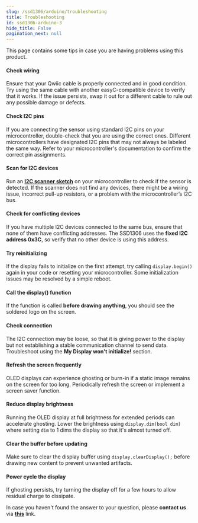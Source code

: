 ```yaml
---
slug: /ssd1306/arduino/troubleshooting 
title: Troubleshooting
id: ssd1306-arduino-3 
hide_title: False
pagination_next: null
---
```


This page contains some tips in case you are having problems using this product.

<ExpandableSection title="My Display won't initialize!">

#### Check wiring
Ensure that your Qwiic cable is properly connected and in good condition. Try using the same cable with another easyC-compatible device to verify that it works. If the issue persists, swap it out for a different cable to rule out any possible damage or defects.

#### Check I2C pins
If you are connecting the sensor using standard I2C pins on your microcontroller, double-check that you are using the correct ones. Different microcontrollers have designated I2C pins that may not always be labeled the same way. Refer to your microcontroller's documentation to confirm the correct pin assignments.

#### Scan for I2C devices
Run an [**I2C scanner sketch**](https://github.com/SolderedElectronics/Soldered-Hacky-Codes/tree/main/I2C_Scanner) on your microcontroller to check if the sensor is detected. If the scanner does not find any devices, there might be a wiring issue, incorrect pull-up resistors, or a problem with the microcontroller’s I2C bus.

#### Check for conflicting devices
If you have multiple I2C devices connected to the same bus, ensure that none of them have conflicting addresses. The SSD1306 uses the **fixed I2C address 0x3C**, so verify that no other device is using this address.

#### Try reinitializing
If the display fails to initialize on the first attempt, try calling `display.begin()` again in your code or resetting your microcontroller. Some initialization issues may be resolved by a simple reboot.

</ExpandableSection>

<ExpandableSection title="My Display is displaying static">

#### Call the display() function
If the function is called **before drawing anything**, you should see the soldered logo on the screen.

#### Check connection
The I2C connection may be loose, so that it is giving power to the display but not establishing a stable communication channel to send data. Troubleshoot using the **My Display won't initialize!** section.

</ExpandableSection>

<ExpandableSection title="My Display has ghosting or burn-in">

#### Refresh the screen frequently
OLED displays can experience ghosting or burn-in if a static image remains on the screen for too long. Periodically refresh the screen or implement a screen saver function.

#### Reduce display brightness
Running the OLED display at full brightness for extended periods can accelerate ghosting. Lower the brightness using `display.dim(bool dim)` where setting `dim` to 1 dims the display so that it's almost turned off.

#### Clear the buffer before updating
Make sure to clear the display buffer using `display.clearDisplay();` before drawing new content to prevent unwanted artifacts.

#### Power cycle the display
If ghosting persists, try turning the display off for a few hours to allow residual charge to dissipate.

</ExpandableSection>

<InfoBox>In case you haven't found the answer to your question, please **contact us** via [**this**](https://soldered.com/contact/) link.</InfoBox>